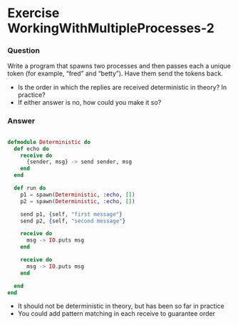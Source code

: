 Exercise WorkingWithMultipleProcesses-2
=======================================

### Question

Write a program that spawns two processes and then passes each a unique token (for example, “fred” and “betty”). Have them send the tokens back.

* Is the order in which the replies are received deterministic in theory? In practice?
* If either answer is no, how could you make it so?


### Answer

``` elixir

defmodule Deterministic do
  def echo do
    receive do
      {sender, msg} -> send sender, msg
    end
  end

  def run do
    p1 = spawn(Deterministic, :echo, [])
    p2 = spawn(Deterministic, :echo, [])

    send p1, {self, "first message"}
    send p2, {self, "second message"}

    receive do
      msg -> IO.puts msg
    end

    receive do
      msg -> IO.puts msg
    end

  end
end

```

* It should not be deterministic in theory, but has been so far in practice
* You could add pattern matching in each receive to guarantee order
